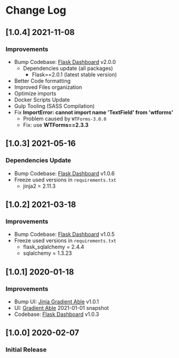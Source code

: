 # Change Log

## [1.0.4] 2021-11-08
### Improvements

- Bump Codebase: [Flask Dashboard](https://github.com/app-generator/boilerplate-code-flask-dashboard) v2.0.0
  - Dependencies update (all packages) 
    - Flask==2.0.1 (latest stable version)
- Better Code formatting
- Improved Files organization
- Optimize imports
- Docker Scripts Update
- Gulp Tooling  (SASS Compilation)
- Fix **ImportError: cannot import name 'TextField' from 'wtforms'**
  - Problem caused by `WTForms-3.0.0`
  - Fix: use **WTForms==2.3.3**

## [1.0.3] 2021-05-16
### Dependencies Update

- Bump Codebase: [Flask Dashboard](https://github.com/app-generator/boilerplate-code-flask-dashboard) v1.0.6
- Freeze used versions in `requirements.txt`
    - jinja2 = 2.11.3

## [1.0.2] 2021-03-18
### Improvements

- Bump Codebase: [Flask Dashboard](https://github.com/app-generator/boilerplate-code-flask-dashboard) v1.0.5
- Freeze used versions in `requirements.txt`
    - flask_sqlalchemy = 2.4.4
    - sqlalchemy = 1.3.23
    
## [1.0.1] 2020-01-18
### Improvements

- Bump UI: [Jinja Gradient Able](https://github.com/app-generator/jinja-gradient-able/releases) v1.0.1
- UI: [Gradient Able](https://github.com/codedthemes/Gradient-Able-free-bootstrap-admin-template) 2021-01-01 snapshot
- Codebase: [Flask Dashboard](https://github.com/app-generator/boilerplate-code-flask-dashboard/releases) v1.0.3

## [1.0.0] 2020-02-07
### Initial Release

